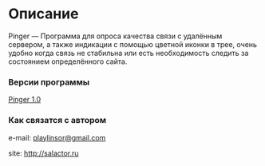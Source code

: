 # Описание #

Pinger — Программа для опроса качества связи с удалённым сервером, а также индикации с помощью цветной иконки в трее, очень удобно когда связь не стабильна или есть необходимость следить за состоянием определённого сайта. 

### Версии программы ###

[ Pinger 1.0](http://salactor.ru/pinger-1-0/)

### Как связатся с автором ###

e-mail: playlinsor@gmail.com

site:   http://salactor.ru